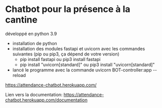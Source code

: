 # Chatbot pour la présence à la cantine
développé en python 3.9

* installation de python
* installation des modules fastapi et uvicorn avec les commandes suivantes (pip ou pip3, ça dépend de votre version)
  * pip install fastapi ou pip3 install fastapi
  * pip install "uvicorn[standard]" ou pip3 install "uvicorn[standard]"
* lancé le programme avec la commande uvicorn BOT-controller:app -- reload


https://attendance-chatbot.herokuapp.com/

Lien vers la documentation: https://attendance-chatbot.herokuapp.com/documentation
